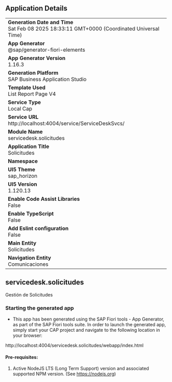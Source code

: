 ## Application Details
|               |
| ------------- |
|**Generation Date and Time**<br>Sat Feb 08 2025 18:33:11 GMT+0000 (Coordinated Universal Time)|
|**App Generator**<br>@sap/generator-fiori-elements|
|**App Generator Version**<br>1.16.3|
|**Generation Platform**<br>SAP Business Application Studio|
|**Template Used**<br>List Report Page V4|
|**Service Type**<br>Local Cap|
|**Service URL**<br>http://localhost:4004/service/ServiceDeskSvcs/|
|**Module Name**<br>servicedesk.solicitudes|
|**Application Title**<br>Solicitudes|
|**Namespace**<br>|
|**UI5 Theme**<br>sap_horizon|
|**UI5 Version**<br>1.120.13|
|**Enable Code Assist Libraries**<br>False|
|**Enable TypeScript**<br>False|
|**Add Eslint configuration**<br>False|
|**Main Entity**<br>Solicitudes|
|**Navigation Entity**<br>Comunicaciones|

## servicedesk.solicitudes

Gestión de Solicitudes

### Starting the generated app

-   This app has been generated using the SAP Fiori tools - App Generator, as part of the SAP Fiori tools suite.  In order to launch the generated app, simply start your CAP project and navigate to the following location in your browser:

http://localhost:4004/servicedesk.solicitudes/webapp/index.html

#### Pre-requisites:

1. Active NodeJS LTS (Long Term Support) version and associated supported NPM version.  (See https://nodejs.org)


